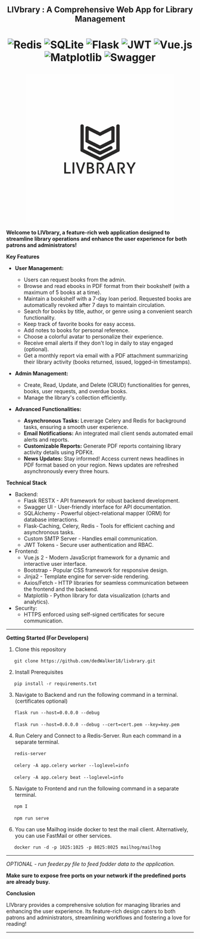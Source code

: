 <h2 align="center">  LIVbrary : A Comprehensive Web App for Library Management </h2>

<h1 align="center">

   ![Redis](https://img.shields.io/badge/redis-%23DD0031.svg?style=for-the-badge&logo=redis&logoColor=white)
   ![SQLite](https://img.shields.io/badge/sqlite-%2307405e.svg?style=for-the-badge&logo=sqlite&logoColor=white)
   ![Flask](https://img.shields.io/badge/flask-%23000.svg?style=for-the-badge&logo=flask&logoColor=white)
   ![JWT](https://img.shields.io/badge/JWT-black?style=for-the-badge&logo=JSON%20web%20tokens)
   ![Vue.js](https://img.shields.io/badge/vuejs-%2335495e.svg?style=for-the-badge&logo=vuedotjs&logoColor=%234FC08D)
   ![Matplotlib](https://img.shields.io/badge/Matplotlib-%23ffffff.svg?style=for-the-badge&logo=Matplotlib&logoColor=black)
   ![Swagger](https://img.shields.io/badge/-Swagger-%23Clojure?style=for-the-badge&logo=swagger&logoColor=white)


</h1>

<p align="center">   
   
   <img src="backend/templates/logo_livbrary.png" alt="LIVrary Logo" width="400" height="400" style='text-align:center;'>
   
</p>

**Welcome to LIVbrary, a feature-rich web application designed to streamline library operations and enhance the user experience for both patrons and administrators!**

**Key Features**

* **User Management:**

    * Users can request books from the admin.
    * Browse and read ebooks in PDF format from their bookshelf (with a maximum of 5 books at a time).  
    * Maintain a bookshelf with a 7-day loan period. Requested books are automatically revoked after 7 days to maintain circulation. 
    * Search for books by title, author, or genre using a convenient search functionality. 
    * Keep track of favorite books for easy access. 
    * Add notes to books for personal reference. 
    * Choose a colorful avatar to personalize their experience. 
    * Receive email alerts if they don't log in daily to stay engaged (optional). 
    * Get a monthly report via email with a PDF attachment summarizing their library activity (books returned, issued, logged-in timestamps).

* **Admin Management:**

    * Create, Read, Update, and Delete (CRUD) functionalities for genres, books, user requests, and overdue books. 
    * Manage the library's collection efficiently.

* **Advanced Functionalities:**

    * **Asynchronous Tasks:** Leverage Celery and Redis for background tasks, ensuring a smooth user experience. 
    * **Email Notifications:** An integrated mail client sends automated email alerts and reports. 
    * **Customizable Reports:**  Generate PDF reports containing library activity details using PDFKit. 
    * **News Updates:** Stay informed! Access current news headlines in PDF format based on your region. News updates are refreshed asynchronously every three hours.

**Technical Stack**

* Backend:
    * Flask RESTX  - API framework for robust backend development.
    * Swagger UI - User-friendly interface for API documentation.
    * SQLAlchemy - Powerful object-relational mapper (ORM) for database interactions.
    * Flask-Caching, Celery, Redis - Tools for efficient caching and asynchronous tasks.
    * Custom SMTP Server - Handles email communication.
    * JWT Tokens - Secure user authentication and RBAC.
* Frontend:
    * Vue.js 2 - Modern JavaScript framework for a dynamic and interactive user interface.
    * Bootstrap - Popular CSS framework for responsive design.
    * Jinja2 - Template engine for server-side rendering.
    * Axios/Fetch - HTTP libraries for seamless communication between the frontend and the backend.
    * Matplotlib - Python library for data visualization (charts and analytics).
* Security:
    * HTTPS enforced using self-signed certificates for secure communication.

---

**Getting Started (For Developers)**


1.  Clone this repository
   
   ```
      git clone https://github.com/dedWalker18/livbrary.git
   ```

2.  Install Prerequisites

   ```
      pip install -r requirements.txt
   ```

3. Navigate to Backend and run the following command in a terminal. (certificates optional)

```
   flask run --host=0.0.0.0 --debug

   flask run --host=0.0.0.0 --debug --cert=cert.pem --key=key.pem
```

4.  Run Celery and Connect to a Redis-Server. Run each command in a separate terminal.
   
   ```
      redis-server
    
      celery -A app.celery worker --loglevel=info
    
      celery -A app.celery beat --loglevel=info
   ```

5. Navigate to Frontend and run the following command in a separate terminal.
   
```
   npm I

   npm run serve
```



6. You can use Mailhog inside docker to test the mail client.
   Alternatively, you can use FastMail or other services.

```
   docker run -d -p 1025:1025 -p 8025:8025 mailhog/mailhog
```

---

*OPTIONAL -  run feeder.py file to feed fodder data to the application.*
   
**Make sure to expose free ports on your network if the predefined ports are already busy.**

**Conclusion**

LIVbrary provides a comprehensive solution for managing libraries and enhancing the user experience. Its feature-rich design caters to both patrons and administrators, streamlining workflows and fostering a love for reading!

---
